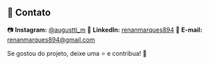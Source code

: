 ## 👤 Contato

📷 **Instagram:** [@augustti_m]([https://instagram.com/seuusuario](https://www.instagram.com/augustti_m/))
💼 **LinkedIn:** [renanmarques894]([https://linkedin.com/in/seuusuario](https://www.linkedin.com/in/renanmarques894/))
📧 **E-mail:** renanmarques894@gmail.com

Se gostou do projeto, deixe uma ⭐ e contribua! 🚀
